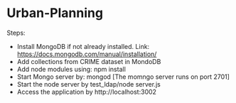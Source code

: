 # Urban-Planning

Steps:

- Install MongoDB if not already installed. Link: https://docs.mongodb.com/manual/installation/
- Add collections from CRIME dataset in MondoDB
- Add node modules using: npm install
- Start Mongo server by: mongod [The momngo server runs on port 2701]
- Start the node server by test_ldap/node server.js
- Access the application by http://localhost:3002
